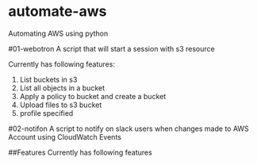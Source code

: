 # automate-aws
Automating AWS using python

#01-webotron
A script that will start a session with s3 resource

Currently has following features:
1. List buckets in s3
2. List all objects in a bucket
3. Apply a policy to bucket and create a bucket
4. Upload files to s3 bucket
5. profile specified

#02-notifon
A script to notify on slack users when changes made to AWS Account using CloudWatch Events

##Features
Currently has following features
